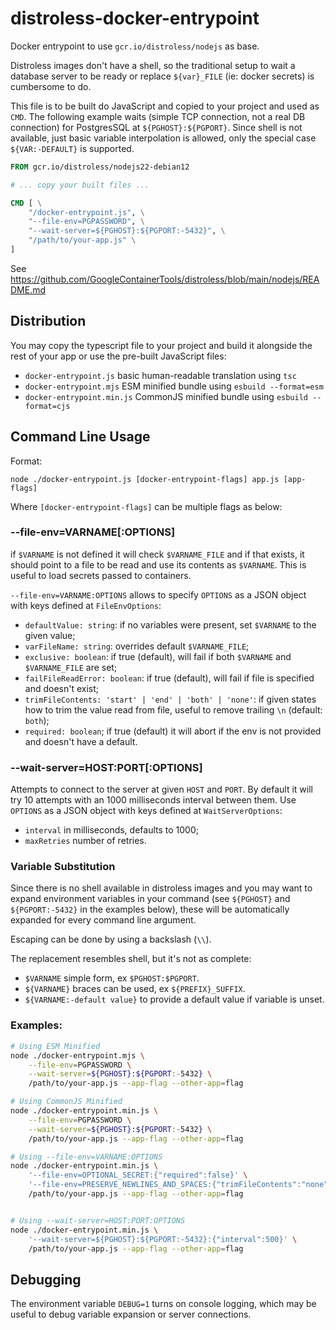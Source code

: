 # distroless-docker-entrypoint

Docker entrypoint to use `gcr.io/distroless/nodejs` as base.

Distroless images don't have a shell, so the traditional setup to wait a
database server to be ready or replace `${var}_FILE` (ie: docker secrets)
is cumbersome to do.

This file is to be built do JavaScript and copied to your project and used as `CMD`.
The following example waits (simple TCP connection, not a real DB connection) for
PostgresSQL at `${PGHOST}:${PGPORT}`. Since shell is not available, just basic variable
interpolation is allowed, only the special case `${VAR:-DEFAULT}` is supported.

```dockerfile
FROM gcr.io/distroless/nodejs22-debian12

# ... copy your built files ...

CMD [ \
    "/docker-entrypoint.js", \
    "--file-env=PGPASSWORD", \
    "--wait-server=${PGHOST}:${PGPORT:-5432}", \
    "/path/to/your-app.js" \
]
```

See https://github.com/GoogleContainerTools/distroless/blob/main/nodejs/README.md

## Distribution

You may copy the typescript file to your project and build it alongside
the rest of your app or use the pre-built JavaScript files:
- `docker-entrypoint.js` basic human-readable translation using `tsc`
- `docker-entrypoint.mjs` ESM minified bundle using `esbuild --format=esm`
- `docker-entrypoint.min.js` CommonJS minified bundle using `esbuild --format=cjs`

## Command Line Usage

Format:
```
node ./docker-entrypoint.js [docker-entrypoint-flags] app.js [app-flags]
```

Where `[docker-entrypoint-flags]` can be multiple flags as below:

### --file-env=VARNAME[:OPTIONS]

if `$VARNAME` is not defined it will check `$VARNAME_FILE` and if that
exists, it should point to a file to be read and use its contents as
`$VARNAME`. This is useful to load secrets passed to containers.

`--file-env=VARNAME:OPTIONS` allows to specify `OPTIONS` as a JSON
object with keys defined at `FileEnvOptions`:
- `defaultValue: string`: if no variables were present, set `$VARNAME` to the given value;
- `varFileName: string`: overrides default `$VARNAME_FILE`;
- `exclusive: boolean`: if true (default), will fail if both `$VARNAME` and `$VARNAME_FILE` are set;
- `failFileReadError: boolean`: if true (default), will fail if file is specified and doesn't exist;
- `trimFileContents: 'start' | 'end' | 'both' | 'none'`: if given states how to trim the value read from file, useful to remove trailing `\n` (default: `both`);
- `required: boolean`; if true (default) it will abort if the env is not provided and doesn't have a default.

### --wait-server=HOST:PORT[:OPTIONS]

Attempts to connect to the server at given `HOST` and `PORT`.
By default it will try 10 attempts with an 1000 milliseconds interval
between them. Use `OPTIONS` as a JSON object with keys defined at
`WaitServerOptions`:
- `interval` in milliseconds, defaults to 1000;
- `maxRetries` number of retries.

### Variable Substitution

Since there is no shell available in distroless images and you may
want to expand environment variables in your command (see `${PGHOST}`
and `${PGPORT:-5432}` in the examples below), these will be
automatically expanded for every command line argument.

Escaping can be done by using a backslash (`\\`).

The replacement resembles shell, but it's not as complete:
- `$VARNAME` simple form, ex `$PGHOST:$PGPORT`.
- `${VARNAME}` braces can be used, ex `${PREFIX}_SUFFIX`.
- `${VARNAME:-default value}` to provide a default value if variable is unset.

### Examples:

```bash
# Using ESM Minified
node ./docker-entrypoint.mjs \
    --file-env=PGPASSWORD \
    --wait-server=${PGHOST}:${PGPORT:-5432} \
    /path/to/your-app.js --app-flag --other-app=flag

# Using CommonJS Minified
node ./docker-entrypoint.min.js \
    --file-env=PGPASSWORD \
    --wait-server=${PGHOST}:${PGPORT:-5432} \
    /path/to/your-app.js --app-flag --other-app=flag

# Using --file-env=VARNAME:OPTIONS
node ./docker-entrypoint.min.js \
    '--file-env=OPTIONAL_SECRET:{"required":false}' \
    '--file-env=PRESERVE_NEWLINES_AND_SPACES:{"trimFileContents":"none"}' \
    /path/to/your-app.js --app-flag --other-app=flag


# Using --wait-server=HOST:PORT:OPTIONS
node ./docker-entrypoint.min.js \
    '--wait-server=${PGHOST}:${PGPORT:-5432}:{"interval":500}' \
    /path/to/your-app.js --app-flag --other-app=flag
```

## Debugging

The environment variable `DEBUG=1` turns on console logging, which
may be useful to debug variable expansion or server connections.
